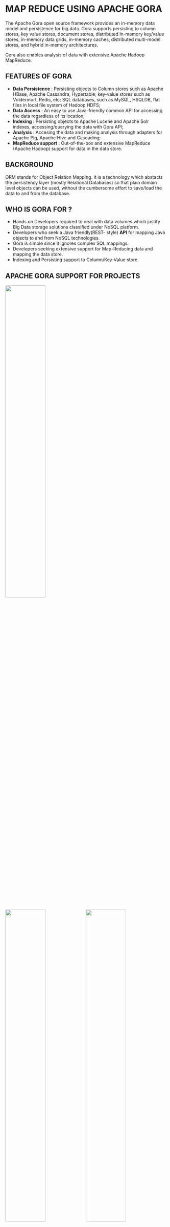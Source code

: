 # MAP REDUCE USING APACHE GORA

The Apache Gora open source framework provides an in-memory data model and persistence for big data. Gora supports persisting to column stores, key value stores, document stores, distributed in-memory key/value stores, in-memory data grids, in-memory caches, distributed multi-model stores, and hybrid in-memory architectures.

Gora also enables analysis of data with extensive Apache Hadoop MapReduce.

## FEATURES OF GORA

* **Data Persistence** : Persisting objects to Column stores such as Apache HBase, Apache Cassandra, Hypertable; key-value stores such as Voldermort, Redis, etc; SQL databases, such as MySQL, HSQLDB, flat files in local file system of Hadoop HDFS;
* **Data Access** : An easy to use Java-friendly common API for accessing the data regardless of its location;
* **Indexing** : Persisting objects to Apache Lucene and Apache Solr indexes, accessing/querying the data with Gora API;
* **Analysis** : Accesing the data and making analysis through adapters for Apache Pig, Apache Hive and Cascading;
* **MapReduce support** : Out-of-the-box and extensive MapReduce (Apache Hadoop) support for data in the data store.

## BACKGROUND

ORM stands for Object Relation Mapping. It is a technology which abstacts the persistency layer (mostly Relational Databases) so that plain domain level objects can be used, without the cumbersome effort to save/load the data to and from the database.


## WHO IS GORA FOR ?

* Hands on Developers required to deal with data volumes which justify Big Data storage solutions classified under NoSQL platform.
* Developers who seek a Java friendly(REST- style) **API** for mapping Java objects to and from NoSQL technologies.
* Gora is simple since it ignores complex SQL mappings.
* Developers seeking extensive support for Map-Reducing data and mapping the data store.
* Indexing and Persisting support to Column/Key-Value store.

## APACHE GORA SUPPORT FOR PROJECTS

<Image src="Images/avro.png" class="center" style="width:50%"> <Image src="Images/cassandra.png" class="center" style="width:50%"><Image src="Images/hbase.png" class="center" style="width:50%"><Image src="Images/hive.png" class="center" style="width:50%"><Image src="Images/solr.jpg" class="center" style="width:50%">




## WHAT PLATFORM DOES GORA WORK ON ?

* Mac OSX 10.9.3
* Linux Mint
* Ubuntu

## SETTING UP THE JAVA and LINUX ENVIRONMENT 

This project was developed using IntelliJ IDEA integrated environment and in Ubuntu.Follow the [link ](https://www.jetbrains.com/help/idea/installation-guide.html) to set up the Java IDE.

## DOWNLOADING AND INSTALLING THE PROJECT

Download the appropriate Gora versions by clicking the following [link ](https://gora.apache.org/downloads.html).After downloading the source code of Gora, we are good to install it

`$ cd gora`

`$ mvn clean install`

## USING MAVEN TO MANAGE GORA

If your project however uses maven, then you can include Gora dependencies to your project by adding all the lines of given pom.xml file

## GORA MODULES AND INTEGRATION

A further idea on Gora modules and its integration can be studies from the following [article ](https://gora.apache.org/current/index.html).

## USECASES IMPLEMENTED ON APACHE GORA

#### <ins>USECASE 1</ins>

* We have parsed a log file into a No SQL database using Gora In-Memory framework.
* The log files are of (**now showdown**) server at [site ](http://www.buldinle.com).The file was obtained from Apache Gora's official portal.
* Example logs contain 10,000 lines between dates 2009/3/10-2009/03/15
* The first fields in order are User's IP,ignored,ignored,Date and time,HTTP method,URL,HTTP method, HTTP status code,Number of bytes returned and User Agent.


#### <ins>USECASE 2</ins>

* Perform a Data Analysis on the data in H-base.
* A map-reduce program to calculate the number of daily pageviews for each URL in the site from the log file is to be performed.
* After the map-reduce process,the output needs to be pushed back to No-SQL database in another table.

### ENTITY RELATION - DATA MODELLING


  <Image src="Images/entityrelation.png" class="center" style="width:50%">


### PROCESS FLOW IN USE-CASE 1 - PROCESS MODELLING

  <Image src="Images/use1pro.png" class="center" height="42" width="42">

### PROCESS FLOW IN USE-CASE 2 - PROCESS MODELLING 

  <Image src="Images/use2pro.png" class="center" style="width:5%">

## APACHE GORA SYSTEM DESIGN ARCHITECTURE

  <Image src="Images/apachegorasysarc.png" class="center" style="width:50%">

### DATA BEAN DEFINITION

* Data beans are the main way to hold data in memory and persist in Gora.
* Apache AVRO is used for defining beans as it gives us the possibility to keep tracking an objects persistent state and implement serializability(objects that can be written to streams or databases).
* We define a JSON structure of the object to be mapped to data store.
* Next, these JSON structure is compiled by Apache Gora compiler (extension of Avro) to to Java class.
* These generated classes extend persistence interface.
* Next using the mapping (Data store configuration) we declare how the fields of classes declared in Avro Schemas are serialized and persisted to data store.
* Next API can be called to perform the case parsing or MapReduce.


## USABILITY OF GORA

* Gora has out of the box first class MapReduce support for Apache Hadoop.
* Gora Data store mapping and APIs can be used as inputs and outputs of jobs.
* Gora’s Integrated APIs can be used for further Analysis of Big Data subjected to Map Reduce.
* Gora’s support and mapping to  NoSQL databases with its inbuilt data store classes. 









